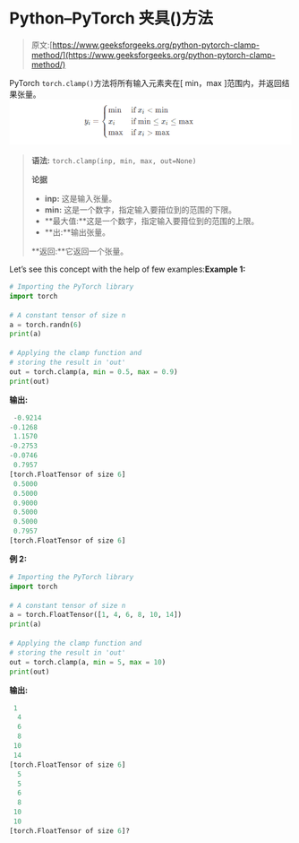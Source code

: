 # Python–PyTorch 夹具()方法

> 原文:[https://www.geeksforgeeks.org/python-pytorch-clamp-method/](https://www.geeksforgeeks.org/python-pytorch-clamp-method/)

PyTorch `torch.clamp()`方法将所有输入元素夹在[ min，max ]范围内，并返回结果张量。
![Clamp method](img/97b0491b205aa089230f024472e1eacd.png)

> **语法:** `torch.clamp(inp, min, max, out=None)`
> 
> **论据**
> 
> *   **inp:** 这是输入张量。
> *   **min:** 这是一个数字，指定输入要箝位到的范围的下限。
> *   **最大值:**这是一个数字，指定输入要箝位到的范围的上限。
> *   **出:**输出张量。
> 
> **返回:**它返回一个张量。

Let’s see this concept with the help of few examples:**Example 1:**

```py
# Importing the PyTorch library 
import torch 

# A constant tensor of size n
a = torch.randn(6)
print(a)

# Applying the clamp function and 
# storing the result in 'out'
out = torch.clamp(a, min = 0.5, max = 0.9)
print(out)
```

**输出:**

```py
 -0.9214
-0.1268
 1.1570
-0.2753
-0.0746
 0.7957
[torch.FloatTensor of size 6]
 0.5000
 0.5000
 0.9000
 0.5000
 0.5000
 0.7957
[torch.FloatTensor of size 6]

```

**例 2:**

```py
# Importing the PyTorch library 
import torch 

# A constant tensor of size n
a = torch.FloatTensor([1, 4, 6, 8, 10, 14])
print(a)

# Applying the clamp function and 
# storing the result in 'out'
out = torch.clamp(a, min = 5, max = 10)
print(out) 
```

**输出:**

```py
 1
  4
  6
  8
 10
 14
[torch.FloatTensor of size 6]
  5
  5
  6
  8
 10
 10
[torch.FloatTensor of size 6]?

```